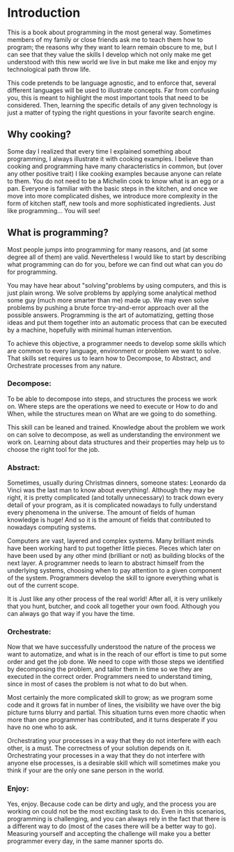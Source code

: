 
# Introduction
This is a book about programming in the most general way. Sometimes members of my family or close friends ask me to teach them how to program; the reasons why they want to learn remain obscure to me, but I can see that they value the skills I develop which not only make me get understood with this new world we live in but make me like and enjoy my technological path throw life.

This code pretends to be language agnostic, and to enforce that, several different languages will be used to illustrate concepts. Far from confusing you, this is meant to highlight the most important tools that need to be considered. Then, learning the specific details of any given technology is just a matter of typing the right questions in your favorite search engine.

## Why cooking?

Some day I realized that every time I explained something about programming, I always illustrate it with cooking examples. I believe than cooking and programming have many characteristics in common, but (over any other positive trait) I like cooking examples because anyone can relate to them. You do not need to be a Michelin cook to know what is an egg or a pan. Everyone is familiar with the basic steps in the kitchen, and once we move into more complicated dishes, we introduce more complexity in the form of kitchen staff, new tools and more sophisticated ingredients. Just like programming... You will see!

## What is programming?

Most people jumps into programming for many reasons, and (at some degree all of them) are valid. Nevertheless I would like to start by describing what programming can do for you, before we can find out what can you do for programming.

You may have hear about "solving"problems by using computers, and this is just plain wrong. We solve problems by applying some analytical method some guy (much more smarter than me) made up. We may even solve problems by pushing a brute force try-and-error approach over all the possible answers. Programming is the art of automatizing, getting those ideas and put them together into an automatic process that can be executed by a machine, hopefully with minimal human intervention.

To achieve this objective, a programmer needs to develop some skills which are common to every language, environment or problem we want to solve. That skills set requires us to learn how to Decompose, to Abstract, and Orchestrate processes from any nature.

### Decompose:

To be able to decompose into steps, and structures the process we work on. Where steps are the operations we need to execute or How to do and When, while the structures mean on What are we going to do something.

This skill can be leaned and trained. Knowledge about the problem we work on can solve to decompose, as well as understanding the environment we work on. Learning about data structures and their properties may help us to choose the right tool for the job.

### Abstract:

Sometimes, usually during Christmas dinners, someone states: Leonardo da Vinci was the last man to know about everything!. Although they may be right, it is pretty complicated (and totally unnecessary) to track down every detail of your program, as it is complicated nowadays to fully understand every phenomena in the universe. The amount of fields of human knowledge is huge! And so it is the amount of fields that contributed to nowadays computing systems.

Computers are vast, layered and complex systems. Many brilliant minds have been working hard to put together little pieces. Pieces which later on have been used by any other mind (brilliant or not) as building blocks of the next layer. A programmer needs to learn to abstract himself from the underlying systems, choosing when to pay attention to a given component of the system. Programmers develop the skill to ignore everything what is out of the current scope.

It is Just like any other process of the real world! After all, it is very unlikely that you hunt, butcher, and cook all together your own food. Although you can always go that way if you have the time.

### Orchestrate:

Now that we have successfully understood the nature of the process we want to automatize, and what is in the reach of our effort is time to put some order and get the job done. We need to cope with those steps we identified by decomposing the problem, and tailor them in time so we they are executed in the correct order. Programmers need to understand timing, since in most of cases the problem is not what to do but when.

Most certainly the more complicated skill to grow; as we program some code and it grows fat in number of lines, the visibility we have over the big picture turns blurry and partial. This situation turns even more chaotic when more than one programmer has contributed, and it turns desperate if you have no one who to ask.

Orchestrating your processes in a way that they do not interfere with each other, is a must. The correctness of your solution depends on it. Orchestrating your processes in a way that they do not interfere with anyone else processes, is a desirable skill which will sometimes make you think if your are the only one sane person in the world.

### Enjoy:

Yes, enjoy. Because code can be dirty and ugly, and the process you are working on could not be the most exciting task to do. Even in this scenarios, programming is challenging, and you can always rely in the fact that there is a different way to do (most of the cases there will be a better way to go). Measuring yourself and accepting the challenge will make you a better programmer every day, in the same manner sports do.
